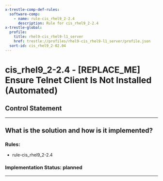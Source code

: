 ```yaml
---
x-trestle-comp-def-rules:
  software-comp:
    - name: rule-cis_rhel9_2-2.4
      description: Rule for cis_rhel9_2-2.4
x-trestle-global:
  profile:
    title: rhel9-cis_rhel9-l1_server
    href: trestle://profiles/rhel9-cis_rhel9-l1_server/profile.json
  sort-id: cis_rhel9_2-02.04
---
```


# cis_rhel9_2-2.4 - \[REPLACE_ME\] Ensure Telnet Client Is Not Installed (Automated)

## Control Statement

______________________________________________________________________

## What is the solution and how is it implemented?

<!-- For implementation status enter one of: implemented, partial, planned, alternative, not-applicable -->

<!-- Note that the list of rules under ### Rules: is read-only and changes will not be captured after assembly to JSON -->

<!-- Add control implementation description here for control: cis_rhel9_2-2.4 -->

### Rules:

  - rule-cis_rhel9_2-2.4

### Implementation Status: planned

______________________________________________________________________
